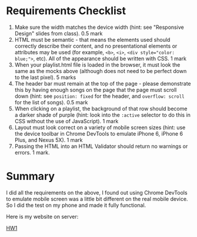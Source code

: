 # Requirements Checklist
1. Make sure the width matches the device width (hint: see "Responsive Design" slides from class). 0.5 mark
2. HTML must be semantic - that means the elements used should correctly describe their content, and no presentational elements or attributes may be used (for example, `<b>`, `<i>`, `<div style="color: blue;">`, etc). All of the appearance should be written with CSS. 1 mark
3. When your playlist.html file is loaded in the browser, it must look the same as the mocks above (although does not need to be perfect down to the last pixel). 5 marks
4. The header bar must remain at the top of the page - please demonstrate this by having enough songs on the page that the page must scroll down (hint: see `position: fixed` for the header, and `overflow: scroll` for the list of songs). 0.5 mark
5. When clicking on a playlist, the background of that row should become a darker shade of purple (hint: look into the `:active` selector to do this in CSS without the use of JavaScript). 1 mark
6. Layout must look correct on a variety of mobile screen sizes (hint: use the device toolbar in Chrome DevTools to emulate iPhone 6, iPhone 6 Plus, and Nexus 5X). 1 mark
7. Passing the HTML into an HTML Validator should return no warnings or errors. 1 mark.

# Summary
I did all the requirements on the above, I found out using Chrome DevTools to emulate mobile screen was a little bit different on the real mobile device. So I did the test on my phone and made it fully functional.

Here is my website on server:

[HW1][hw1]

[hw1]: http://sfo.tony95.com/CMPT-470/HW1/playlist.html
